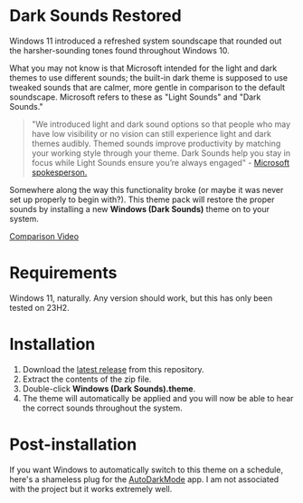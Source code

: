 # Dark Sounds Restored
Windows 11 introduced a refreshed system soundscape that rounded out the harsher-sounding tones found throughout Windows 10. 

What you may not know is that Microsoft intended for the light and dark themes to use different sounds; the built-in dark theme is supposed to use tweaked sounds that are calmer, more gentle in comparison to the default soundscape. Microsoft refers to these as "Light Sounds" and "Dark Sounds."

>"We introduced light and dark sound options so that people who may have low visibility or no vision can still experience light and dark themes audibly. Themed sounds improve productivity by matching your working style through your theme. Dark Sounds help you stay in focus while Light Sounds ensure you’re always engaged" - [Microsoft spokesperson.](https://www.bleepingcomputer.com/news/microsoft/windows-11-dark-mode-has-quieter-more-soothing-sounds-listen-now/)
 
Somewhere along the way this functionality broke (or maybe it was never set up properly to begin with?). This theme pack will restore the proper sounds by installing a new **Windows (Dark Sounds)** theme on to your system.

[Comparison Video](https://youtu.be/1qAvI0dy5oY)

# Requirements

Windows 11, naturally. Any version should work, but this has only been tested on 23H2.

# Installation

1. Download the [latest release](https://github.com/litbeep/Windows-Dark-Sounds-Fix/releases) from this repository.
2. Extract the contents of the zip file.
3. Double-click **Windows (Dark Sounds).theme**.
4. The theme will automatically be applied and you will now be able to hear the correct sounds throughout the system.

# Post-installation

If you want Windows to automatically switch to this theme on a schedule, here's a shameless plug for the [AutoDarkMode](https://github.com/AutoDarkMode/Windows-Auto-Night-Mode) app. I am not associated with the project but it works extremely well.